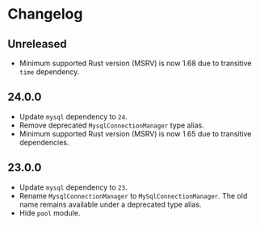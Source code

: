 # Changelog

## Unreleased

- Minimum supported Rust version (MSRV) is now 1.68 due to transitive `time` dependency.

## 24.0.0

- Update `mysql` dependency to `24`.
- Remove deprecated `MysqlConnectionManager` type alias.
- Minimum supported Rust version (MSRV) is now 1.65 due to transitive dependencies.

## 23.0.0

- Update `mysql` dependency to `23`.
- Rename `MysqlConnectionManager` to `MySqlConnectionManager`. The old name remains available under a deprecated type alias.
- Hide `pool` module.
